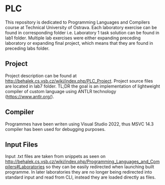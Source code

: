 # PLC
This repository is dedicated to Programming Languages and Compilers course at Technical University of Ostrava. Each laboratory exercise can be found in corresponding folder i.e. Laboratory 1 task solution can be found in lab1 folder. Multiple lab exercises were either expanding preceding laboratory or expanding final project, which means that they are found in preceding labs folder.

## Project
Project description can be found at http://behalek.cs.vsb.cz/wiki/index.php/PLC_Project. Project source files are located in lab7 folder. TL;DR the goal is an implementation of lightweight compiler of custom language using ANTLR technology (https://www.antlr.org/).

## Compiler
Programmes have been writen using Visual Studio 2022, thus MSVC 14.3 compiler has been used for debugging purposes.

## Input Files
Input .txt files are taken from snippets as seen on http://behalek.cs.vsb.cz/wiki/index.php/Programming_Languages_and_Compilers#Laboratories so they can be easily redirected when launching built programme. In later laboratories they are no longer being redirected into standard input and read from CLI, instead they are loaded directly as files.
